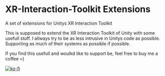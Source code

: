 # XR-Interaction-Toolkit Extensions
A set of extensions for Unitys XR Interaction Toolkit

This is supposed to extend the XR Interaction Toolkit of Unity with some usefull stuff.
I allways try to be as less intrusive in Unitys code as possible. Supporting as much of their systems as possible if possible.

If you find this usefull and woulkd like to support be, feel free to buy me a coffee =)

[![ko-fi](https://www.ko-fi.com/img/githubbutton_sm.svg)](https://ko-fi.com/R5R31JY3V)
